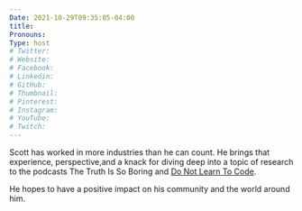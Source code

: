 ```yaml
---
Date: 2021-10-29T09:35:05-04:00
title:
Pronouns:
Type: host
# Twitter:
# Website:
# Facebook:
# Linkedin:
# GitHub:
# Thumbnail:
# Pinterest:
# Instagram:
# YouTube:
# Twitch:
---
```


Scott has worked in more industries than he can count. He brings that experience, perspective,and a knack for diving deep into a topic of research to the podcasts The Truth Is So Boring and [Do Not Learn To Code](donotlearntocode.org).

He hopes to have a positive impact on his community and the world around him.

